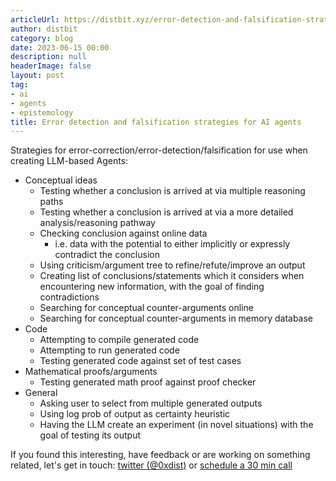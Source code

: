 ```yaml
---
articleUrl: https://distbit.xyz/error-detection-and-falsification-strategies-for-ai-agents
author: distbit
category: blog
date: 2023-06-15 00:00
description: null
headerImage: false
layout: post
tag:
- ai
- agents
- epistemology
title: Error detection and falsification strategies for AI agents
---
```


  
 

Strategies for error-correction/error-detection/falsification for use when creating LLM-based Agents: 
- Conceptual ideas
	- Testing whether a conclusion is arrived at via multiple reasoning paths
	- Testing whether a conclusion is arrived at via a more detailed analysis/reasoning pathway
	- Checking conclusion against online data
		- i.e. data with the potential to either implicitly or expressly contradict the conclusion
	- Using criticism/argument tree to refine/refute/improve an output
	- Creating list of conclusions/statements which it considers when encountering new information, with the goal of finding contradictions
	- Searching for conceptual counter-arguments online
	- Searching for conceptual counter-arguments in memory database
- Code
	- Attempting to compile generated code
	- Attempting to run generated code
	- Testing generated code against set of test cases
- Mathematical proofs/arguments
	- Testing generated math proof against proof checker
- General
	- Asking user to select from multiple generated outputs
	- Using log prob of output as certainty heuristic
	- Having the LLM create an experiment (in novel situations) with the goal of testing its output

If you found this interesting, have feedback or are working on something related, let's get in touch: [twitter (@0xdist)](https://twitter.com/0xdist) or [schedule a 30 min call](https://cal.com/distbit/30min)